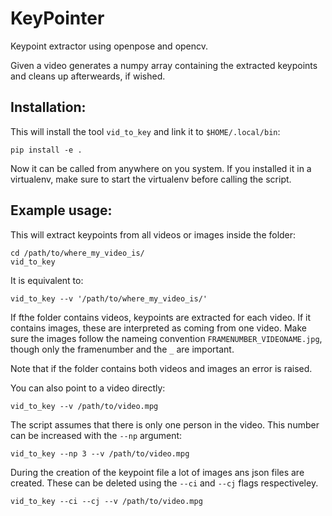 KeyPointer
==========

Keypoint extractor using openpose and opencv.

Given a video generates a numpy array containing the extracted keypoints and
cleans up afterweards, if wished.

Installation:
-------------

This will install the tool `vid_to_key` and link it to `$HOME/.local/bin`:
```
pip install -e .
```

Now it can be called from anywhere on you system. If you installed it in a
virtualenv, make sure to start the virtualenv before calling the script.

Example usage:
--------------

This will extract keypoints from all videos or images inside the folder:
```
cd /path/to/where_my_video_is/
vid_to_key
```
It is equivalent to:
```
vid_to_key --v '/path/to/where_my_video_is/'
```

If fthe folder contains videos, keypoints are extracted for each video.
If it contains images, these are interpreted as coming from one video.
Make sure the images follow the nameing convention `FRAMENUMBER_VIDEONAME.jpg`,
though only the framenumber and the `_` are important.

Note that if the folder contains both videos and images an error is raised.

You can also point to a video directly:
```
vid_to_key --v /path/to/video.mpg
```

The script assumes that there is only one person in the video. This number
can be increased with the `--np` argument:
```
vid_to_key --np 3 --v /path/to/video.mpg
```

During the creation of the keypoint file a lot of images ans json files are
created. These can be deleted using the `--ci` and `--cj` flags respectiveley.
```
vid_to_key --ci --cj --v /path/to/video.mpg
```
